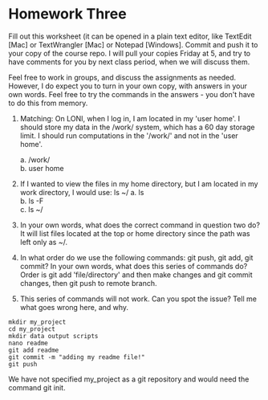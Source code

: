 # Homework Three

Fill out this worksheet (it can be opened in a plain text editor, like TextEdit [Mac] or TextWrangler [Mac] or Notepad [Windows]. Commit and push it to your copy of the course repo. I will pull your copies Friday at 5, and try to have comments for you by next class period, when we will discuss them. 

Feel free to work in groups, and discuss the assignments as needed. However, I do expect you to turn in your own copy, with answers in your own words. Feel free to try the commands in the answers - you don't have to do this from memory.

1. Matching: On LONI, when I log in, I am located in my 'user home'. I should store my data in the /work/ system, which has a 60 day storage limit. I should run computations in the '/work/' and not in the 'user home'.

	a. /work/  
	b. user home

2. If I wanted to view the files in my home directory, but I am located in my work directory, I would use: ls ~/
	a. ls  
	b. ls -F  
	c. ls ~/ 
	
3. In your own words, what does the correct command in question two do? It will list files located at the top or home directory since the path was left only as ~/. 

4. In what order do we use the following commands: git push, git add, git commit? In your own words, what does this series of commands do? 
Order is git add 'file/directory' and then make changes and git commit changes, then git push to remote branch.
5. This series of commands will not work. Can you spot the issue? Tell me what goes wrong here, and why.

```
mkdir my_project
cd my_project
mkdir data output scripts
nano readme
git add readme
git commit -m "adding my readme file!"
git push
```
We have not specified my_project as a git repository and would need the command git init. 

